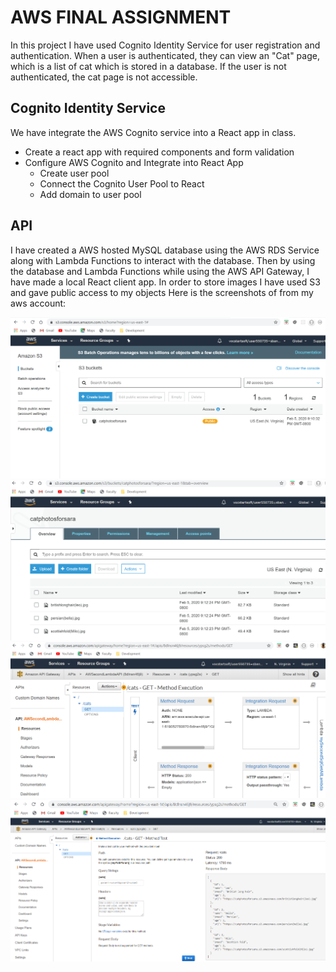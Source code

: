 # AWS FINAL ASSIGNMENT
In this project I have used Cognito Identity Service for user registration and authentication. When a user is authenticated, they can view an "Cat" page, which is a list of cat which is stored in a database. If the user is not authenticated, the cat page is not accessible.

## Cognito Identity Service
We have integrate the AWS Cognito service into a React app in class.
* Create a react app with required components and form validation
* Configure AWS Cognito and Integrate into React App
  * Create user pool
  * Connect the Cognito User Pool to React
  * Add domain to user pool

## API
I have created a AWS hosted MySQL database using the AWS RDS Service along with Lambda Functions to interact with the database.
Then by using the database and Lambda Functions while using the AWS API Gateway, I have made a local React client app.
In order to store images I have used S3 and gave public access to my objects
Here is the screenshots of from my aws account:

![S3](https://github.com/sara-bn/cognito_starter/blob/master/S3(1).png)
![S3](https://github.com/sara-bn/cognito_starter/blob/master/S3(2).png)
![API](https://github.com/sara-bn/cognito_starter/blob/master/API(1).png)
![API](https://github.com/sara-bn/cognito_starter/blob/master/API(2).png)

